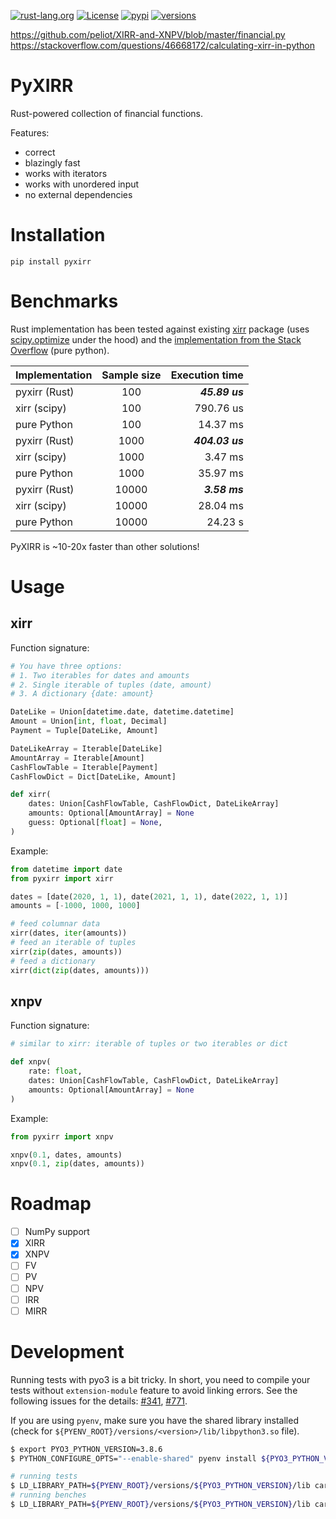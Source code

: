 [![rust-lang.org](https://img.shields.io/badge/Made%20with-Rust-red)](https://www.rust-lang.org/)
[![License](https://img.shields.io/github/license/Anexen/pyxirr.svg)](https://github.com/Anexen/pyxirr/blob/master/LICENSE)
[![pypi](https://img.shields.io/pypi/v/pyxirr.svg)](https://pypi.org/project/pyxirr/)
[![versions](https://img.shields.io/pypi/pyversions/pyxirr.svg)](https://pypi.org/project/pyxirr/)

https://github.com/peliot/XIRR-and-XNPV/blob/master/financial.py
https://stackoverflow.com/questions/46668172/calculating-xirr-in-python

# PyXIRR

Rust-powered collection of financial functions.

Features:

- correct
- blazingly fast
- works with iterators
- works with unordered input
- no external dependencies

# Installation

```
pip install pyxirr
```

# Benchmarks

Rust implementation has been tested against existing [xirr](https://pypi.org/project/xirr/) package
(uses [scipy.optimize](https://docs.scipy.org/doc/scipy/reference/generated/scipy.optimize.newton.html) under the hood)
and the [implementation from the Stack Overflow](https://stackoverflow.com/a/11503492) (pure python).

| Implementation | Sample size |  Execution time |
| -------------- | :---------: | --------------: |
| pyxirr (Rust)  |     100     |  **_45.89 us_** |
| xirr (scipy)   |     100     |       790.76 us |
| pure Python    |     100     |        14.37 ms |
| pyxirr (Rust)  |    1000     | **_404.03 us_** |
| xirr (scipy)   |    1000     |         3.47 ms |
| pure Python    |    1000     |        35.97 ms |
| pyxirr (Rust)  |    10000    |   **_3.58 ms_** |
| xirr (scipy)   |    10000    |        28.04 ms |
| pure Python    |    10000    |         24.23 s |

PyXIRR is ~10-20x faster than other solutions!

# Usage

## xirr

Function signature:

```python
# You have three options:
# 1. Two iterables for dates and amounts
# 2. Single iterable of tuples (date, amount)
# 3. A dictionary {date: amount}

DateLike = Union[datetime.date, datetime.datetime]
Amount = Union[int, float, Decimal]
Payment = Tuple[DateLike, Amount]

DateLikeArray = Iterable[DateLike]
AmountArray = Iterable[Amount]
CashFlowTable = Iterable[Payment]
CashFlowDict = Dict[DateLike, Amount]

def xirr(
    dates: Union[CashFlowTable, CashFlowDict, DateLikeArray]
    amounts: Optional[AmountArray] = None
    guess: Optional[float] = None,
)

```

Example:

```python
from datetime import date
from pyxirr import xirr

dates = [date(2020, 1, 1), date(2021, 1, 1), date(2022, 1, 1)]
amounts = [-1000, 1000, 1000]

# feed columnar data
xirr(dates, iter(amounts))
# feed an iterable of tuples
xirr(zip(dates, amounts))
# feed a dictionary
xirr(dict(zip(dates, amounts)))
```

## xnpv

Function signature:

```python
# similar to xirr: iterable of tuples or two iterables or dict

def xnpv(
    rate: float,
    dates: Union[CashFlowTable, CashFlowDict, DateLikeArray]
    amounts: Optional[AmountArray] = None
)

```

Example:

```python
from pyxirr import xnpv

xnpv(0.1, dates, amounts)
xnpv(0.1, zip(dates, amounts))
```

# Roadmap

- [ ] NumPy support
- [x] XIRR
- [x] XNPV
- [ ] FV
- [ ] PV
- [ ] NPV
- [ ] IRR
- [ ] MIRR

# Development

Running tests with pyo3 is a bit tricky. In short, you need to compile your tests without `extension-module` feature to avoid linking errors.
See the following issues for the details: [#341](https://github.com/PyO3/pyo3/issues/341), [#771](https://github.com/PyO3/pyo3/issues/771).

If you are using `pyenv`, make sure you have the shared library installed (check for `${PYENV_ROOT}/versions/<version>/lib/libpython3.so` file).

```bash
$ export PYO3_PYTHON_VERSION=3.8.6
$ PYTHON_CONFIGURE_OPTS="--enable-shared" pyenv install ${PYO3_PYTHON_VERSION}
```

```bash
# running tests
$ LD_LIBRARY_PATH=${PYENV_ROOT}/versions/${PYO3_PYTHON_VERSION}/lib cargo tests --no-default-features --features tests
# running benches
$ LD_LIBRARY_PATH=${PYENV_ROOT}/versions/${PYO3_PYTHON_VERSION}/lib cargo bench --no-default-features --features tests
```
